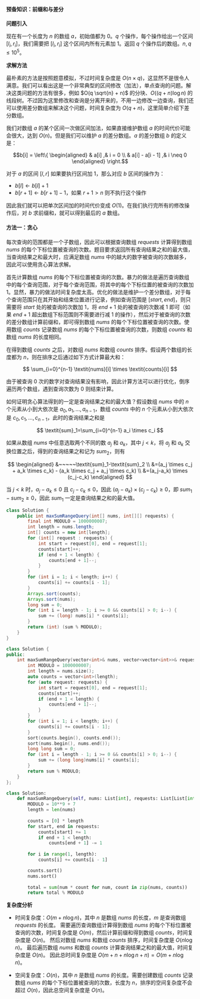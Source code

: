 #### 预备知识：前缀和与差分

**问题引入**

现在有一个长度为 $n$ 的数组 $a$，初始值都为 $0$。$q$ 个操作，每个操作给出一个区间 $[l_i, r_i]$，我们需要把 $[l_i, r_i]$ 这个区间内所有元素加 $1$。返回 $q$ 个操作后的数组。$n , q \leq 10^5$。

**求解方法**

最朴素的方法是按照题意模拟，不过时间复杂度是 $O(n \times q)$，这显然不是很令人满意。我们可以看出这是一个非常典型的区间修改（加法），单点查询的问题。解决这类问题的方法有很多，例如 $O(q \sqrt{n} + n)$ 的分块、$O((q + n) \log n)$ 的线段树。不过因为这里修改和查询是分离开来的，不用一边修改一边查询，我们还可以使用差分数组来解决这个问题，时间复杂度为 $O(q + n)$，这里简单介绍下差分数组。

我们对数组 $a$ 的某个区间一次做区间加法，如果直接维护数组 $a$ 的时间代价可能会很大，达到 $O(n)$。但是我们可以维护 $a$ 的差分数组。$a$ 的差分数组 $b$ 的定义是：

$$b[i] = \left\{ \begin{aligned} 
    & a[i] ,& i = 0 \\
    & a[i] - a[i - 1] ,& i \neq 0
\end{aligned} \right.$$

对于 $a$ 的区间 $[l, r]$ 如果要执行区间加 $1$，那么对应 $b$ 区间的操作为：

+ $b[l] \leftarrow b[l] + 1$
+ $b[r + 1] \leftarrow b[r + 1] - 1$，如果 $r + 1 > n$ 则不执行这个操作

因此我们就可以把单次区间加的时间代价变成 $O(1)$。在我们执行完所有的修改操作后，对 $b$ 求前缀和，就可以得到最后的 $a$ 数组。

#### 方法一：贪心

每次查询的范围都是一个子数组，因此可以根据查询数组 $\textit{requests}$ 计算得到数组 $\textit{nums}$ 的每个下标位置被查询的次数。题目要求返回所有查询结果之和的最大值，当查询结果之和最大时，应满足数组 $\textit{nums}$ 中的越大的数字被查询的次数越多，因此可以使用贪心算法求解。

首先计算数组 $\textit{nums}$ 的每个下标位置被查询的次数。暴力的做法是遍历查询数组中的每个查询范围，对于每个查询范围，将其中的每个下标位置的被查询的次数加 $1$。显然，暴力的做法时间复杂度太高。优化的做法是维护一个差分数组，对于每个查询范围只在其开始和结束位置进行记录，例如查询范围是 $[\textit{start},\textit{end}]$，则只需要将 $\textit{start}$ 处的被查询的次数加 $1$，将 $\textit{end}+1$ 处的被查询的次数减 $1$ 即可（如果 $\textit{end}+1$ 超出数组下标范围则不需要进行减 $1$ 的操作），然后对于被查询的次数的差分数组计算前缀和，即可得到数组 $\textit{nums}$ 的每个下标位置被查询的次数。使用数组 $\textit{counts}$ 记录数组 $\textit{nums}$ 的每个下标位置被查询的次数，则数组 $\textit{counts}$ 和数组 $\textit{nums}$ 的长度相同。

在得到数组 $\textit{counts}$ 之后，对数组 $\textit{nums}$ 和数组 $\textit{counts}$ 排序。假设两个数组的长度都为 $n$，则在排序之后通过如下方式计算最大和：

$$
\sum_{i=0}^{n-1} \textit{nums}[i] \times \textit{counts}[i]
$$

由于被查询 $0$ 次的数字对查询结果没有影响，因此计算方法可以进行优化，倒序遍历两个数组，遇到查询次数为 $0$ 则结束计算。

如何证明贪心算法得到的一定是查询结果之和的最大值？假设数组 $\textit{nums}$ 中的 $n$ 个元素从小到大依次是 $a_0, a_1, \ldots, a_{n-1}$，数组 $\textit{counts}$ 中的 $n$ 个元素从小到大依次是 $c_0, c_1, \ldots, c_{n-1}$，此时的查询结果之和是

$$
\textit{sum}_1=\sum_{i=0}^{n-1} a_i \times c_i
$$

如果从数组 $\textit{nums}$ 中任意选取两个不同的数 $a_j$ 和 $a_k$，其中 $j<k$，将 $a_j$ 和 $a_k$ 交换位置之后，得到的查询结果之和记为 $\textit{sum}_2$，则有

$$
\begin{aligned}
&~~~~~\textit{sum}_1-\textit{sum}_2 \\
&=(a_j \times c_j + a_k \times c_k) - (a_k \times c_j + a_j \times c_k) \\
&=(a_j-a_k) \times (c_j-c_k)
\end{aligned}
$$

当 $j < k$ 时，$a_j-a_k \le 0$ 且 $c_j-c_k \le 0$，因此 $(a_j-a_k) \times (c_j-c_k) \ge 0$，即 $\textit{sum}_1-\textit{sum}_2 \ge 0$，因此 $\textit{sum}_1$ 一定是查询结果之和的最大值。

```Java [sol1-Java]
class Solution {
    public int maxSumRangeQuery(int[] nums, int[][] requests) {
        final int MODULO = 1000000007;
        int length = nums.length;
        int[] counts = new int[length];
        for (int[] request : requests) {
            int start = request[0], end = request[1];
            counts[start]++;
            if (end + 1 < length) {
                counts[end + 1]--;
            }
        }
        for (int i = 1; i < length; i++) {
            counts[i] += counts[i - 1];
        }
        Arrays.sort(counts);
        Arrays.sort(nums);
        long sum = 0;
        for (int i = length - 1; i >= 0 && counts[i] > 0; i--) {
            sum += (long) nums[i] * counts[i];
        }
        return (int) (sum % MODULO);
    }
}
```

```cpp [sol1-C++]
class Solution {
public:
    int maxSumRangeQuery(vector<int>& nums, vector<vector<int>>& requests) {
        int MODULO = 1000000007;
        int length = nums.size();
        auto counts = vector<int>(length);
        for (auto request: requests) {
            int start = request[0], end = request[1];
            counts[start]++;
            if (end + 1 < length) {
                counts[end + 1]--;
            }
        }
        for (int i = 1; i < length; i++) {
            counts[i] += counts[i - 1];
        }
        sort(counts.begin(), counts.end());
        sort(nums.begin(), nums.end());
        long long sum = 0;
        for (int i = length - 1; i >= 0 && counts[i] > 0; i--) {
            sum += (long long)nums[i] * counts[i];
        }
        return sum % MODULO;
    }
};
```

```Python [sol1-Python3]
class Solution:
    def maxSumRangeQuery(self, nums: List[int], requests: List[List[int]]) -> int:
        MODULO = 10**9 + 7
        length = len(nums)
        
        counts = [0] * length
        for start, end in requests:
            counts[start] += 1
            if end + 1 < length:
                counts[end + 1] -= 1
        
        for i in range(1, length):
            counts[i] += counts[i - 1]

        counts.sort()
        nums.sort()
        
        total = sum(num * count for num, count in zip(nums, counts))
        return total % MODULO
```

**复杂度分析**

- 时间复杂度：$O(m+n \log n)$，其中 $n$ 是数组 $\textit{nums}$ 的长度，$m$ 是查询数组 $\textit{requests}$ 的长度。
  需要遍历查询数组计算得到数组 $\textit{nums}$ 的每个下标位置被查询的次数，时间复杂度是 $O(m)$，然后计算前缀和得到数组 $\textit{counts}$，时间复杂度是 $O(n)$。
  然后对数组 $\textit{nums}$ 和数组 $\textit{counts}$ 排序，时间复杂度是 $O(n \log n)$。
  最后遍历数组 $\textit{nums}$ 和数组 $\textit{counts}$ 计算查询结果之和的最大值，时间复杂度是 $O(n)$。
  因此总时间复杂度是 $O(m+n+n \log n+n)=O(m+n \log n)$。

- 空间复杂度：$O(n)$，其中 $n$ 是数组 $\textit{nums}$ 的长度。需要创建数组 $\textit{counts}$ 记录数组 $\textit{nums}$ 的每个下标位置被查询的次数，长度为 $n$，排序的空间复杂度不会超过 $O(n)$，因此总空间复杂度是 $O(n)$。